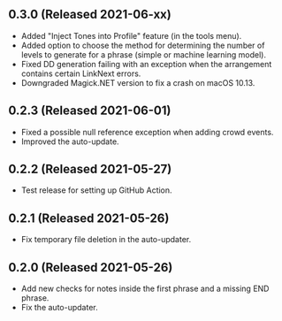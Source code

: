 ## 0.3.0 (Released 2021-06-xx)

- Added "Inject Tones into Profile" feature (in the tools menu).
- Added option to choose the method for determining the number of levels to generate for a phrase (simple or machine learning model).
- Fixed DD generation failing with an exception when the arrangement contains certain LinkNext errors.
- Downgraded Magick.NET version to fix a crash on macOS 10.13.

## 0.2.3 (Released 2021-06-01)

- Fixed a possible null reference exception when adding crowd events.
- Improved the auto-update.

## 0.2.2 (Released 2021-05-27)

- Test release for setting up GitHub Action.

## 0.2.1 (Released 2021-05-26)

- Fix temporary file deletion in the auto-updater.

## 0.2.0 (Released 2021-05-26)

- Add new checks for notes inside the first phrase and a missing END phrase.
- Fix the auto-updater.
